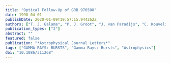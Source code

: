 ```yaml
---
title: "Optical Follow-Up of GRB 970508"
date: 1998-04-01
publishDate: 2020-01-09T19:57:15.944262Z
authors: ["T. J. Galama", "P. J. Groot", "J. van Paradijs", "C. Kouveliotou", "R. G. Strom", "R. A. M. J. Wijers", "N. Tanvir", "J. Bloom", "M. Centurion", "J. Telting", "R. G. M. Rutten", "P. Smith", "C. Mackey", "S. Smartt", "C. Benn", "J. Heise", "J. in 't Zand"]
publication_types: ["2"]
abstract: ""
featured: false
publication: "*Astrophysical Journal Letters*"
tags: ["GAMMA RAYS: BURSTS", "Gamma Rays: Bursts", "Astrophysics"]
doi: "10.1086/311268"
---
```


